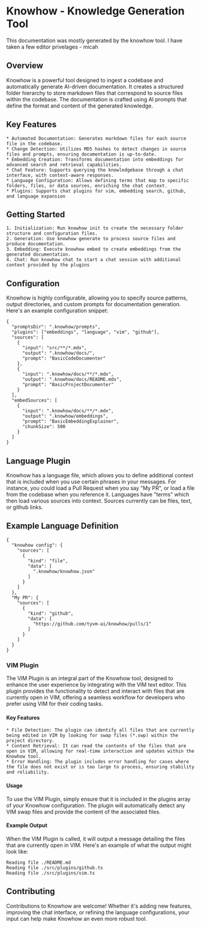 # Knowhow - Knowledge Generation Tool
This documentation was mostly generated by the knowhow tool. I have taken a few editor privelages - micah

## Overview

Knowhow is a powerful tool designed to ingest a codebase and automatically generate AI-driven documentation. It creates a structured folder hierarchy to store markdown files that correspond to source files within the codebase. The documentation is crafted using AI prompts that define the format and content of the generated knowledge.

## Key Features

    * Automated Documentation: Generates markdown files for each source file in the codebase.
    * Change Detection: Utilizes MD5 hashes to detect changes in source files and prompts, ensuring documentation is up-to-date.
    * Embedding Creation: Transforms documentation into embeddings for advanced search and retrieval capabilities.
    * Chat Feature: Supports querying the knowledgebase through a chat interface, with context-aware responses.
    * Language Configuration: Allows defining terms that map to specific folders, files, or data sources, enriching the chat context.
	* Plugins: Supports chat plugins for vim, embedding search, github, and language expansion

## Getting Started

    1. Initialization: Run knowhow init to create the necessary folder structure and configuration files.
    2. Generation: Use knowhow generate to process source files and produce documentation.
    3. Embedding: Execute knowhow embed to create embeddings from the generated documentation.
	4. Chat: Run knowhow chat to start a chat session with additional context provided by the plugins

## Configuration

Knowhow is highly configurable, allowing you to specify source patterns, output directories, and custom prompts for documentation generation. Here's an example configuration snippet:

    {
      "promptsDir": ".knowhow/prompts",
      "plugins": ["embeddings", "language", "vim", "github"],
      "sources": [
        {
          "input": "src/**/*.mdx",
          "output": ".knowhow/docs/",
          "prompt": "BasicCodeDocumenter"
        },
        {
          "input": ".knowhow/docs/**/*.mdx",
          "output": ".knowhow/docs/README.mdx",
          "prompt": "BasicProjectDocumenter"
        }
      ],
      "embedSources": [
        {
          "input": ".knowhow/docs/**/*.mdx",
          "output": ".knowhow/embeddings",
          "prompt": "BasicEmbeddingExplainer",
          "chunkSize": 500
        }
      ]
    }

## Language Plugin

Knowhow has a language file, which allows you to define additional context that is included when you use certain phrases in your messages. For instance, you could load a Pull Request when you say "My PR", or load a file from the codebase when you reference it. Languages have "terms" which then load various sources into context. Sources currently can be files, text, or github links.

## Example Language Definition
    {
      "knowhow config": {
        "sources": [
          {
            "kind": "file",
            "data": [
              ".knowhow/knowhow.json"
            ]
          }
        ]
      },
      "My PR": {
        "sources": [
          {
            "kind": "github",
            "data": [
              "https://github.com/tyvm-ai/knowhow/pulls/1"
            ]
          }
        ]
      }
    }

### VIM Plugin

The VIM Plugin is an integral part of the Knowhow tool, designed to enhance the user experience by integrating with the VIM text editor. This plugin provides the functionality to detect and interact with files that are currently open in VIM, offering a seamless workflow for developers who prefer using VIM for their coding tasks.

#### Key Features

    * File Detection: The plugin can identify all files that are currently being edited in VIM by looking for swap files (*.swp) within the project directory.
    * Content Retrieval: It can read the contents of the files that are open in VIM, allowing for real-time interaction and updates within the Knowhow tool.
    * Error Handling: The plugin includes error handling for cases where the file does not exist or is too large to process, ensuring stability and reliability.

#### Usage

To use the VIM Plugin, simply ensure that it is included in the plugins array of your Knowhow configuration. The plugin will automatically detect any VIM swap files and provide the content of the associated files.

#### Example Output

When the VIM Plugin is called, it will output a message detailing the files that are currently open in VIM. Here's an example of what the output might look like:

    Reading file ./README.md
    Reading file ./src/plugins/github.ts
    Reading file ./src/plugins/vim.ts



## Contributing

Contributions to Knowhow are welcome! Whether it's adding new features, improving the chat interface, or refining the language configurations, your input can help make Knowhow an even more robust tool.

